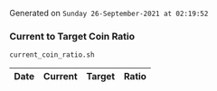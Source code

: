 Generated on `Sunday 26-September-2021 at 02:19:52`

### Current to Target Coin Ratio
`current_coin_ratio.sh`

Date|Current|Target|Ratio
---|---|---|---

